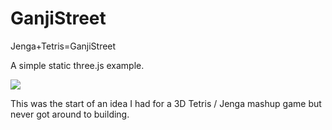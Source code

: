 # GanjiStreet
Jenga+Tetris=GanjiStreet

A simple static three.js example. 

![](img/gangistreet.gif)

This was the start of an idea I had for a 3D Tetris / Jenga mashup game but never got around to building.
